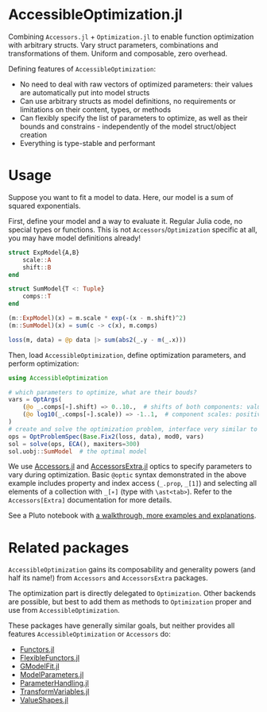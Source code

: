 # AccessibleOptimization.jl

Combining `Accessors.jl` + `Optimization.jl` to enable function optimization with arbitrary structs. Vary struct parameters, combinations and transformations of them. Uniform and composable, zero overhead.

Defining features of `AccessibleOptimization`:
- No need to deal with raw vectors of optimized parameters: their values are automatically put into model structs
- Can use arbitrary structs as model definitions, no requirements or limitations on their content, types, or methods
- Can flexibly specify the list of parameters to optimize, as well as their bounds and constrains - independently of the model struct/object creation
- Everything is type-stable and performant

# Usage

Suppose you want to fit a model to data. Here, our model is a sum of squared exponentials.

First, define your model and a way to evaluate it. Regular Julia code, no special types or functions. This is not `Accessors`/`Optimization` specific at all, you may have model definitions already!
```julia
struct ExpModel{A,B}
    scale::A
    shift::B
end

struct SumModel{T <: Tuple}
    comps::T
end

(m::ExpModel)(x) = m.scale * exp(-(x - m.shift)^2)
(m::SumModel)(x) = sum(c -> c(x), m.comps)

loss(m, data) = @p data |> sum(abs2(_.y - m(_.x)))
```

Then, load `AccessibleOptimization`, define optimization parameters, and perform optimization:
```julia
using AccessibleOptimization

# which parameters to optimize, what are their bouds?
vars = OptArgs(
	(@o _.comps[∗].shift) => 0..10.,  # shifts of both components: values from 0..10
	(@o log10(_.comps[∗].scale)) => -1..1,  # component scales: positive-only (using log10 transformation), from 10^-1 to 10^1
)
# create and solve the optimization problem, interface very similar to Optimization.jl
ops = OptProblemSpec(Base.Fix2(loss, data), mod0, vars)
sol = solve(ops, ECA(), maxiters=300)
sol.uobj::SumModel  # the optimal model
```
We use [Accessors.jl](https://github.com/JuliaObjects/Accessors.jl) and [AccessorsExtra.jl](https://gitlab.com/aplavin/AccessorsExtra.jl) optics to specify parameters to vary during optimization. Basic `@optic` syntax demonstrated in the above example includes property and index access (`_.prop`, `_[1]`) and selecting all elements of a collection with `_[∗]` (type with `\ast<tab>`). Refer to the `Accessors[Extra]` documentation for more details.

See a Pluto notebook with [a walkthrough, more examples and explanations](https://aplavin.github.io/AccessibleOptimization.jl/examples/notebook.html).

# Related packages

`AccessibleOptimization` gains its composability and generality powers (and half its name!) from `Accessors` and `AccessorsExtra` packages.

The optimization part is directly delegated to `Optimization`. Other backends are possible, but best to add them as methods to `Optimization` proper and use from `AccessibleOptimization`.

These packages have generally similar goals, but neither provides all features `AccessibleOptimization` or `Accessors` do:
- [Functors.jl](https://github.com/FluxML/Functors.jl)
- [FlexibleFunctors.jl](https://github.com/Metalenz/FlexibleFunctors.jl)
- [GModelFit.jl](https://github.com/gcalderone/GModelFit.jl)
- [ModelParameters.jl](https://github.com/rafaqz/ModelParameters.jl)
- [ParameterHandling.jl](https://github.com/JuliaGaussianProcesses/ParameterHandling.jl)
- [TransformVariables.jl](https://github.com/tpapp/TransformVariables.jl)
- [ValueShapes.jl](https://github.com/oschulz/ValueShapes.jl)
